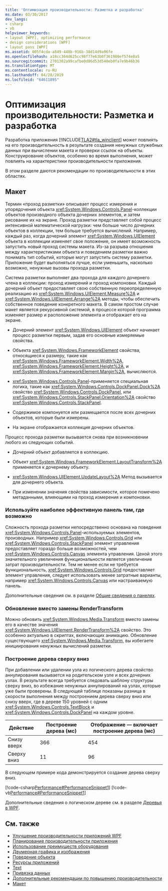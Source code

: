 ```yaml
---
title: 'Оптимизация производительности: Разметка и разработка'
ms.date: 03/30/2017
dev_langs:
- csharp
- vb
helpviewer_keywords:
- layout [WPF], optimizing performance
- design considerations [WPF]
- layout pass [WPF]
ms.assetid: 005f4cda-a849-448b-916b-38d14d9a96fe
ms.openlocfilehash: a18cc364d625cc98f77e63b0f361980ef574e8a5
ms.sourcegitcommit: 2701302a99cafbe0d86d53d540eb0fa7e9b46b36
ms.translationtype: MT
ms.contentlocale: ru-RU
ms.lasthandoff: 04/28/2019
ms.locfileid: "64611895"
---
```

# <a name="optimizing-performance-layout-and-design"></a>Оптимизация производительности: Разметка и разработка
Разработка приложения [!INCLUDE[TLA2#tla_winclient](../../../../includes/tla2sharptla-winclient-md.md)] может повлиять на его производительность в результате создания ненужных служебных данных при вычислении макета и проверки ссылок на объекты. Конструирование объектов, особенно во время выполнения, может повлиять на характеристики производительности приложения.  
  
 В этом разделе даются рекомендации по производительности в этих областях.  
  
## <a name="layout"></a>Макет  
 Термин «проход разметки» описывает процесс измерения и упорядочения объекта <xref:System.Windows.Controls.Panel>-коллекции объектов производного объекта дочерних элементов, и затем рисование их на экране. Проход разметки представляет собой процесс интенсивной математической нагрузки: чем больше число дочерних объектов в коллекции, тем больше требуется вычислений. Например, каждый раз, когда дочерний элемент <xref:System.Windows.UIElement> объекта в коллекции изменяет свое положение, он имеет возможность запустить новый проход системы макета. Из-за разрыва отношения между характеристиками объекта и поведением разметки важно понимать тип событий, которые могут запустить систему разметки. Приложение будет выполняться лучше, если уменьшить, насколько возможно, ненужные вызовы прохода разметки.  
  
 Система разметки выполняет два прохода для каждого дочернего члена в коллекции: проход измерений и проход компоновки. Каждый дочерний объект предоставляет свою собственную переопределенную реализацию из <xref:System.Windows.UIElement.Measure%2A> и <xref:System.Windows.UIElement.Arrange%2A> методы, чтобы обеспечить собственное поведение конкретного макета. В самом простом случае макет является рекурсивной системой, в процессе которой программа изменяет размер и расположение элемента и отображает его на экране.  
  
- Дочерний элемент <xref:System.Windows.UIElement> объект начинает процесс разметки первым, задав его основные измеряемые свойства.  
  
- Объекта <xref:System.Windows.FrameworkElement> свойства, относящиеся к размеру, такие как <xref:System.Windows.FrameworkElement.Width%2A>, <xref:System.Windows.FrameworkElement.Height%2A>, и <xref:System.Windows.FrameworkElement.Margin%2A>, вычисляются.  
  
- <xref:System.Windows.Controls.Panel>-применяется специальная логика, такие как <xref:System.Windows.Controls.DockPanel.Dock%2A> свойство <xref:System.Windows.Controls.DockPanel>, или <xref:System.Windows.Controls.StackPanel.Orientation%2A> свойство <xref:System.Windows.Controls.StackPanel>.  
  
- Содержимое компонуется или размещается после всех дочерних объектов, которые были измерены.  
  
- На экране отображается коллекция дочерних объектов.  
  
 Процесс прохода разметки вызывается снова при возникновении любого из следующих событий.  
  
- Дочерний объект добавляется в коллекцию.  
  
- Объект <xref:System.Windows.FrameworkElement.LayoutTransform%2A> применяется к дочернему объекту.  
  
- <xref:System.Windows.UIElement.UpdateLayout%2A> Метод вызывается для дочернего объекта.  
  
- При изменении значения свойства зависимости, которое помечено метаданными, влияющими на проход измерения и компоновки.  
  
### <a name="use-the-most-efficient-panel-where-possible"></a>Используйте наиболее эффективную панель там, где возможно  
 Сложность прохода разметки непосредственно основана на поведения <xref:System.Windows.Controls.Panel>-используемых элементов, производных. Например <xref:System.Windows.Controls.Grid> или <xref:System.Windows.Controls.StackPanel> элемент управления предоставляет гораздо больше возможностей, чем <xref:System.Windows.Controls.Canvas> элемента управления. Ценой этого значительного увеличения функциональности является увеличение затрат производительности. Тем не менее если не требуется функциональность, <xref:System.Windows.Controls.Grid> предоставляет элемент управления, следует использовать менее затратные варианты, например <xref:System.Windows.Controls.Canvas> или настраиваемую панель.  
  
 Дополнительные сведения см. в разделе [Общие сведения о панелях](../controls/panels-overview.md).  
  
### <a name="update-rather-than-replace-a-rendertransform"></a>Обновление вместо замены RenderTransform  
 Можно обновить <xref:System.Windows.Media.Transform> вместо замены его в качестве значения <xref:System.Windows.UIElement.RenderTransform%2A> свойство. Это особенно актуально в скриптах, включающих анимацию. Обновление существующего <xref:System.Windows.Media.Transform>, вы избегаете инициирования ненужных вычислений разметки.  
  
### <a name="build-your-tree-top-down"></a>Построение дерева сверху вниз  
 При добавлении или удалении узла из логического дерева свойство аннулирования вызывается на родительском узле и всех дочерних узлах. В результате всегда требуется следовать шаблону структуры сверху вниз, во избежание ненужных аннулирований на узлах, которые уже были проверены. В следующей таблице показаны разница в скорости выполнения между построением дерева сверху вниз или снизу вверх, где в дереве 150 уровней с одним <xref:System.Windows.Controls.TextBlock> и <xref:System.Windows.Controls.DockPanel> на каждом уровне.  
  
|**Действие**|**Построение дерева (мс)**|**Отображение — включает построение дерева (мс)**|  
|----------------|---------------------------------|-------------------------------------------------|  
|Снизу вверх|366|454|  
|Сверху вниз|11|96|  
  
 В следующем примере кода демонстрируется создание дерева сверху вниз.  
  
 [!code-csharp[Performance#PerformanceSnippet1](~/samples/snippets/csharp/VS_Snippets_Wpf/Performance/CSharp/Window1.xaml.cs#performancesnippet1)]
 [!code-vb[Performance#PerformanceSnippet1](~/samples/snippets/visualbasic/VS_Snippets_Wpf/Performance/visualbasic/window1.xaml.vb#performancesnippet1)]  
  
 Дополнительные сведения о логическом дереве см. в разделе [Деревья в WPF](trees-in-wpf.md).  
  
## <a name="see-also"></a>См. также

- [Улучшение производительности приложений WPF](optimizing-wpf-application-performance.md)
- [Планирование производительности приложения](planning-for-application-performance.md)
- [Использование преимуществ оборудования](optimizing-performance-taking-advantage-of-hardware.md)
- [Двумерная графика и изображения](optimizing-performance-2d-graphics-and-imaging.md)
- [Поведение объекта](optimizing-performance-object-behavior.md)
- [Ресурсы приложений](optimizing-performance-application-resources.md)
- [Text](optimizing-performance-text.md)
- [Привязка данных](optimizing-performance-data-binding.md)
- [Дополнительные рекомендации по повышению производительности](optimizing-performance-other-recommendations.md)
- [Макет](layout.md)
